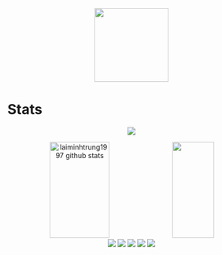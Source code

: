 <!---
laiminhtrung1997/laiminhtrung1997 is a ✨ special ✨ repository because its `README.md` (this file) appears on your GitHub profile.
You can click the Preview link to take a look at your changes.
--->

<div align="center">  
<img src="https://i.pinimg.com/originals/ce/f1/b6/cef1b6fa8e8f873b9c69cecd623bbaa6.gif" width="150" height="150" />
</div>

# Stats

<p align="center">
  <img src="https://github-profile-trophy.vercel.app/?username=laiminhtrung1997&theme=gruvbox&row=2&no-bg=true&column=6&margin-w=15&margin-h=15" />
</p>

<div align="center">  
  <img width="49%" height="195px" src="https://github-readme-stats.vercel.app/api?username=laiminhtrung1997&show_icons=true&count_private=true&hide_border=true&title_color=ffdd7f&icon_color=ff7f7f&text_color=c3f4ff&bg_color=0d1117" alt="laiminhtrung1997 github stats" /> 
  <img width="41%" height="195px" src="https://github-readme-stats.vercel.app/api/top-langs/?username=laiminhtrung1997&layout=compact&hide_border=true&title_color=ffdd7f&text_color=c3f4ff&bg_color=0d1117" />
</div>

<div align="center">  
<img src="https://img.shields.io/badge/-Git-161618?style=for-the-badge&logo=git&logoColor=orange">
<img src="https://img.shields.io/badge/-Bash-082405?style=for-the-badge&logo=gnu bash&logoColor=white">
<img src="https://img.shields.io/badge/ansible-%231A1918.svg?style=for-the-badge&logo=ansible&logoColor=white">
<img src="https://img.shields.io/badge/Go-00ADD8?style=for-the-badge&logo=go&logoColor=white">
<img src="https://img.shields.io/badge/-Python-141b4a?style=for-the-badge&logo=python&logoColor=green">
</div>

